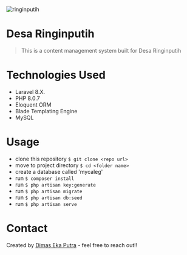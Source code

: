 ![ringinputih](https://user-images.githubusercontent.com/88763669/221351265-7f089e5e-b283-4d24-929d-2458aa33ed9c.png)

# Desa Ringinputih
> This is a content management system built for Desa Ringinputih

# Technologies Used
- Laravel 8.X.
- PHP 8.0.7
- Eloquent ORM
- Blade Templating Engine
- MySQL

# Usage
- clone this repository `$ git clone <repo url>`
- move to project directory `$ cd <folder name>`
- create a database called 'mycaleg'
- run `$ composer install`
- run `$ php artisan key:generate`
- run `$ php artisan migrate`
- run `$ php artisan db:seed`
- run `$ php artisan serve`

# Contact
Created by [Dimas Eka Putra](https://www.linkedin.com/in/masdimasekaputra/) - feel free to reach out!!

